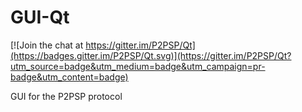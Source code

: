 # GUI-Qt

[![Join the chat at https://gitter.im/P2PSP/Qt](https://badges.gitter.im/P2PSP/Qt.svg)](https://gitter.im/P2PSP/Qt?utm_source=badge&utm_medium=badge&utm_campaign=pr-badge&utm_content=badge)

GUI for the P2PSP protocol
